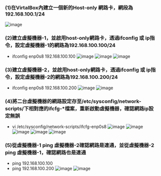 ### (1)在VirtalBox內建立一個新的Host-only 網路卡，網段為192.168.100.1/24  
![image](/ACS107106/1.png)
### (2)建立虛擬機器-1，並啟用host-only網路卡，透過ifconfig 或 ip指令，設定虛擬機器-1的網路為192.168.100.100/24
+ ifconfig enp0s8 192.168.100.100
![image](/ACS107106/2.png)
![image](/ACS107106/3.png)
![image](/ACS107106/4.png)
### (3)建立虛擬機器-2，並啟用host-only網路卡，透過ifconfig 或 ip指令，設定虛擬機器-2的網路為192.168.100.200/24
+ ifconfig enp0s8 192.168.100.200
![image](/ACS107106/5.png)
![image](/ACS107106/6.png)
### (4)將二台虛擬機器的網路設定存至/etc/sysconfig/network-scripts/下相對應的ifcfg-*檔案，重新啟動虛擬機器，確認網路ip設定無誤
+ vi /etc/sysconfig/network-scripts/ifcfg-enp0s8
![image](/ACS107106/7.png)
![image](/ACS107106/8.png)
![image](/ACS107106/9.png)
![image](/ACS107106/10.png)
![image](/ACS107106/11.png)
### (5)從虛擬機器-1 ping 虛擬機器-2確認網路是連通，並從虛擬機器-2 ping 虛擬機器-1，確認網路也是連通
+ ping 192.168.100.100
+ ping 192.168.100.200
![image](/ACS107106/12.png)
![image](/ACS107106/13.png)
